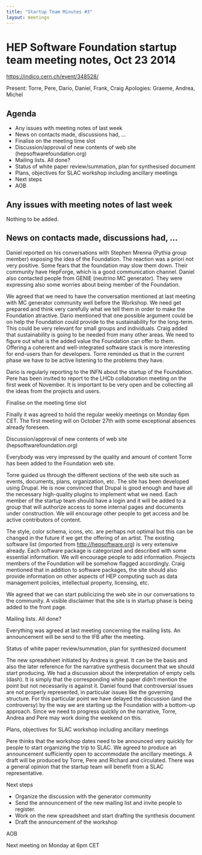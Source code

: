 ```yaml
---
title: "Startup Team Minutes #3"
layout: meetings
---
```


# HEP Software Foundation startup team meeting notes, Oct 23 2014

https://indico.cern.ch/event/348528/

Present: Torre, Pere, Dario, Daniel, Frank, Craig Apologies: Graeme, Andrea,
Michel

## Agenda

- Any issues with meeting notes of last week
- News on contacts made, discussions had, ...
- Finalise on the meeting time slot
- Discussion/approval of new contents of web site (hepsoftwarefoundation.org)
- Mailing lists. All done?
- Status of white paper review/summation, plan for synthesised document
- Plans, objectives for SLAC workshop including ancillary meetings
- Next steps
- AOB

## Any issues with meeting notes of last week

Nothing to be added.

## News on contacts made, discussions had, …

Daniel reported on his conversations with Stephen Mrenna (Pythia group member)
exposing the idea of the Foundation. The reaction was a priori not very
positive. Some fears that the foundation may slow them down. Their community
have HepForge, which is a good communication channel. Daniel also contacted
people from GENIE (neutrino MC generator). They were expressing also some
worries about being member of the Foundation.

We agreed that we need to have the conversation mentioned at last meeting with
MC generator community well before the Workshop. We need get prepared and think
very carefully what we tell them in order to make the Foundation atractive.
Dario mentioned that one possible argument could be on help the Foundation could
provide to the sustainability for the long-term. This could be very relevant for
small groups and individuals. Craig added that sustainability is going to be
needed from many other areas. We need to figure out what is the added value the
Foundation can offer to them. Offering a coherent and well-integrated software
stack is more interesting for end-users than for developers. Torre reminded us
that in the current phase we have to be active listening to the problems they
have.

Dario is regularly reporting to the INFN about the startup of the Foundation.
Pere has been invited to report to the LHCb collaboration meeting on the first
week of November. It is important to be very open and be collecting all the
ideas from the projects and users.

Finalise on the meeting time slot

Finally it was agreed to hold the regular weekly meetings on Monday 6pm CET. The
first meeting will on October 27th with some exceptional absences already
foreseen.

Discussion/approval of new contents of web site (hepsoftwarefoundation.org)

Everybody was very impressed by the quality and amount of content Torre has been
added to the Foundation web site.

Torre guided us through the different sections of the web site such as events,
documents, plans, organization, etc. The site has been developed using Drupal.
He is now convinced that Drupal is good enough and have all the necessary
high-quality plugins to implement what we need. Each member of the startup team
should have a login and it will be added to a group that will authorize access
to some internal pages and documents under construction. We will encourage other
people to get access and be active contributors of content.

The style, color schema, icons, etc. are perhaps not optimal but this can be
changed in the future if we get the offering of an artist. The existing software
list (imported from http://hepsoftware.org) is very extensive already. Each
software package is categorized and described with some essential information.
We will encourage people to add information. Projects members of the Foundation
will be somehow flagged accordingly. Craig mentioned that in addition to
software packages, the site should also provide information on other aspects of
HEP computing such as data management policies, intellectual property,
licensing, etc.

We agreed that we can start publicizing the web site in our conversations to the
community. A visible disclaimer that the site is in startup phase is being added
to the front page.

Mailing lists. All done?

Everything was agreed at last meeting concerning the mailing lists. An
announcement will be send to the IFB after the meeting.

Status of white paper review/summation, plan for synthesized document

The new spreadsheet initiated by Andrea is great. It can be the basis and also
the later reference for the narrative synthesis document that we should start
producing. We had a discussion about the interpretation of empty cells (dash).
It is simply that the corresponding white paper didn’t mention the point but not
necessarily is against it. Daniel found that controversial issues are not
properly represented, in particular issues like the governing structure. For
this particular point we have delayed the discussion (and the controversy) by
the way we are starting up the Foundation with a bottom-up approach. Since we
need to progress quickly on the narrative, Torre, Andrea and Pere may work doing
the weekend on this.

Plans, objectives for SLAC workshop including ancillary meetings

Pere thinks that the workshop dates need to be announced very quickly for people
to start organizing the trip to SLAC. We agreed to produce an announcement
sufficiently open to accommodate the ancillary meetings. A draft will be
produced by Torre, Pere and Richard and circulated. There was a general opinion
that the startup team will benefit from a SLAC representative.

Next steps

- Organize the discussion with the generator community
- Send the announcement of the new mailing list and invite people to register.
- Work on the new spreadsheet and start drafting the synthesis document
- Draft the announcement of the workshop

AOB

Next meeting on Monday at 6pm CET

